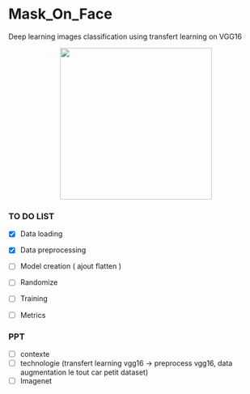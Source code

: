 # Mask_On_Face

Deep learning images classification using transfert learning on VGG16






<p align="center">
  <img width="300" height="300" src="https://user-images.githubusercontent.com/70579768/156454012-af770558-93c0-4364-9d6e-ccb8a4fe5e93.jpg">
</p>


### TO DO LIST
- [x] Data loading
- [x] Data preprocessing
- [ ] Model creation ( ajout flatten )
- [ ] Randomize 
- [ ] Training
- [ ] Metrics


### PPT 
- [ ] contexte
- [ ] technologie (transfert learning vgg16 -> preprocess vgg16, data augmentation le tout car petit dataset)
- [ ] Imagenet
